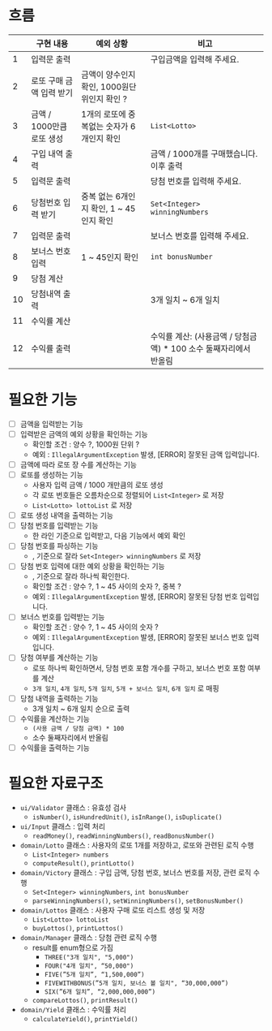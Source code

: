 # 흐름
|  | 구현 내용 | 예외 상황 | 비고                                        |
| --- | --- | --- |-------------------------------------------|
| 1 | 입력문 출력 |  | 구입금액을 입력해 주세요.                            |
| 2 | 로또 구매 금액 입력 받기 | 금액이 양수인지 확인, 1000원단위인지 확인 ? |                                           |
| 3 | 금액 / 1000만큼 로또 생성 | 1개의 로또에 중복없는 숫자가 6개인지 확인 | `List<Lotto>`                             |
| 4 | 구입 내역 출력 |  | 금액 / 1000개를 구매했습니다. 이후 출력                 |
| 5 | 입력문 출력 |  | 당첨 번호를 입력해 주세요.                           |
| 6 | 당첨번호 입력 받기 | 중복 없는 6개인지 확인, 1 ~ 45인지 확인 | `Set<Integer> winningNumbers`             |
| 7 | 입력문 출력 |  | 보너스 번호를 입력해 주세요.                          |
| 8 | 보너스 번호 입력 | 1 ~ 45인지 확인 | `int bonusNumber`                         |
| 9 | 당첨 계산 |  |                                           |
| 10 | 당첨내역 출력 |  | 3개 일치 ~ 6개 일치                             |
| 11 | 수익률 계산 |  |                                           |
| 12 | 수익률 출력 |  | 수익률 계산: (사용금액 / 당첨금액) * 100 소수 둘째자리에서 반올림 |


# 필요한 기능
- [ ]  금액을 입력받는 기능
- [ ]  입력받은 금액의 예외 상황을 확인하는 기능
    - 확인할 조건 : 양수 ?, 1000원 단위 ?
    - 예외 : `IllegalArgumentException` 발생, [ERROR] 잘못된 금액 입력입니다.
- [ ]  금액에 따라 로또 장 수를 계산하는 기능
- [ ]  로또를 생성하는 기능
    - 사용자 입력 금액 / 1000 개만큼의 로또 생성
    - 각 로또 번호들은 오름차순으로 정렬되어 `List<Integer>` 로 저장
    - `List<Lotto> lottoList` 로 저장
- [ ]  로또 생성 내역을 출력하는 기능
- [ ]  당첨 번호를 입력받는 기능
    - 한 라인 기준으로 입력받고, 다음 기능에서 예외 확인
- [ ]  당첨 번호를 파싱하는 기능
    - , 기준으로 잘라 `Set<Integer> winningNumbers` 로 저장
- [ ]  당첨 번호 입력에 대한 예외 상황을 확인하는 기능
    - , 기준으로 잘라 하나씩 확인한다.
    - 확인할 조건 : 양수 ?, 1 ~ 45 사이의 숫자 ?, 중복 ?
    - 예외 : `IllegalArgumentException` 발생, [ERROR] 잘못된 당첨 번호 입력입니다.
- [ ]  보너스 번호를 입력받는 기능
    - 확인할 조건 : 양수 ?, 1 ~ 45 사이의 숫자 ?
    - 예외 : `IllegalArgumentException` 발생, [ERROR] 잘못된 보너스 번호 입력입니다.
- [ ]  당첨 여부를 계산하는 기능
    - 로또 하나씩 확인하면서, 당첨 번호 포함 개수를 구하고, 보너스 번호 포함 여부를 계산
    - `3개 일치`, `4개 일치`, `5개 일치`, `5개 + 보너스 일치`, `6개 일치` 로 매핑
- [ ]  당첨 내역을 출력하는 기능
    - 3개 일치 ~ 6개 일치 순으로 출력
- [ ]  수익률을 계산하는 기능
    - `(사용 금액 / 당첨 금액) * 100`
    - 소수 둘째자리에서 반올림
- [ ]  수익률을 출력하는 기능

# 필요한 자료구조
- `ui/Validator` 클래스 : 유효성 검사
    - `isNumber()`, `isHundredUnit()`, `isInRange()`, `isDuplicate()`
- `ui/Input` 클래스 : 입력 처리
    - `readMoney()`, `readWinningNumbers()`, `readBonusNumber()`
- `domain/Lotto` 클래스 : 사용자의 로또 1개를 저장하고, 로또와 관련된 로직 수행
    - `List<Integer> numbers`
    - `computeResult()`, `printLotto()`
- `domain/Victory` 클래스 : 구입 금액, 당첨 번호, 보너스 번호를 저장, 관련 로직 수행
    - `Set<Integer> winningNumbers`, `int bonusNumber`
    - `parseWinningNumbers()`, `setWinningNumbers()`, `setBonusNumber()`
- `domain/Lottos` 클래스 : 사용자 구매 로또 리스트 생성 및 저장
    - `List<Lotto> lottoList`
    - `buyLottos()`, `printLottos()`
- `domain/Manager` 클래스 : 당첨 관련 로직 수행
    - result를 enum형으로 가짐
        - `THREE("3개 일치", "5,000")`
        - `FOUR("4개 일치", “50,000")`
        - `FIVE(”5개 일치”, “1,500,000”)`
        - `FIVEWITHBONUS(”5개 일치, 보너스 볼 일치", “30,000,000”)`
        - `SIX(”6개 일치”, “2,000,000,000”)`
    - `compareLottos()`, `printResult()`
- `domain/Yield` 클래스 : 수익률 처리
    - `calculateYield()`, `printYield()`